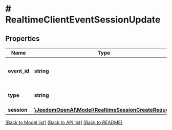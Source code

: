 # # RealtimeClientEventSessionUpdate

## Properties

Name | Type | Description | Notes
------------ | ------------- | ------------- | -------------
**event_id** | **string** | Optional client-generated ID used to identify this event. | [optional]
**type** | **string** | The event type, must be &#x60;session.update&#x60;. |
**session** | [**\JeedomOpenAI\Model\RealtimeSessionCreateRequest**](RealtimeSessionCreateRequest.md) |  |

[[Back to Model list]](../../README.md#models) [[Back to API list]](../../README.md#endpoints) [[Back to README]](../../README.md)
